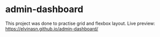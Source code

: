 # admin-dashboard

This project was done to practise grid and flexbox layout.
Live preview: https://elvinasn.github.io/admin-dashboard/
